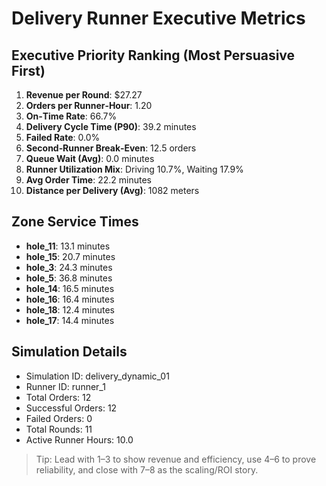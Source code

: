 # Delivery Runner Executive Metrics

## Executive Priority Ranking (Most Persuasive First)
1. **Revenue per Round**: $27.27
2. **Orders per Runner‑Hour**: 1.20
3. **On‑Time Rate**: 66.7%
4. **Delivery Cycle Time (P90)**: 39.2 minutes
5. **Failed Rate**: 0.0%
6. **Second‑Runner Break‑Even**: 12.5 orders
7. **Queue Wait (Avg)**: 0.0 minutes
8. **Runner Utilization Mix**: Driving 10.7%, Waiting 17.9%
9. **Avg Order Time**: 22.2 minutes
10. **Distance per Delivery (Avg)**: 1082 meters

## Zone Service Times
- **hole_11**: 13.1 minutes
- **hole_15**: 20.7 minutes
- **hole_3**: 24.3 minutes
- **hole_5**: 36.8 minutes
- **hole_14**: 16.5 minutes
- **hole_16**: 16.4 minutes
- **hole_18**: 12.4 minutes
- **hole_17**: 14.4 minutes


## Simulation Details
- Simulation ID: delivery_dynamic_01
- Runner ID: runner_1
- Total Orders: 12
- Successful Orders: 12
- Failed Orders: 0
- Total Rounds: 11
- Active Runner Hours: 10.0

> Tip: Lead with 1–3 to show revenue and efficiency, use 4–6 to prove reliability, and close with 7–8 as the scaling/ROI story.

